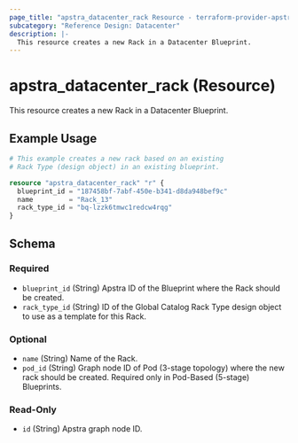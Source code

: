```yaml
---
page_title: "apstra_datacenter_rack Resource - terraform-provider-apstra"
subcategory: "Reference Design: Datacenter"
description: |-
  This resource creates a new Rack in a Datacenter Blueprint.
---
```


# apstra_datacenter_rack (Resource)

This resource creates a new Rack in a Datacenter Blueprint.


## Example Usage

```terraform
# This example creates a new rack based on an existing
# Rack Type (design object) in an existing blueprint.

resource "apstra_datacenter_rack" "r" {
  blueprint_id = "187458bf-7abf-450e-b341-d8da948bef9c"
  name         = "Rack_13"
  rack_type_id = "bq-lzzk6tmwc1redcw4rqg"
}
```

<!-- schema generated by tfplugindocs -->
## Schema

### Required

- `blueprint_id` (String) Apstra ID of the Blueprint where the Rack should be created.
- `rack_type_id` (String) ID of the Global Catalog Rack Type design object to use as a template for this Rack.

### Optional

- `name` (String) Name of the Rack.
- `pod_id` (String) Graph node ID of Pod (3-stage topology) where the new rack should be created. Required only in Pod-Based (5-stage) Blueprints.

### Read-Only

- `id` (String) Apstra graph node ID.



